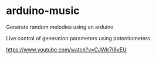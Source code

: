# arduino-music
Generate random melodies using an arduino

Live control of generation parameters using potentiometers

https://www.youtube.com/watch?v=CJWlr7I8vEU
